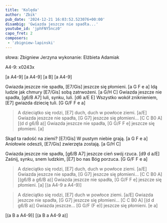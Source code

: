 ```yaml
---
title: 'Kolęda'
author: 'Zbik'
pub_date: '2024-12-21 16:03:52.523076+00:00'
disambig: 'Gwiazda jeszcze nie spadła...'
youtube_id: 'jphFNY5ncz0'
capo_fret: 2
composers:
 - 'zbigniew-lapinski'
---
```


słowa: Zbigniew Jerzyna
wykonanie: Elżbieta Adamiak

A4-9: x0243x

[a A4-9]
[a A4-9]
[a B]
[a A4-9]

Gwiazda jeszcze nie spadła, [E7/Gis]
jeszcze się płomieni. [a G F e a]
Idą ludzie jak chmury [E7/Gis]
sobą zatrwożeni. [a G/H C]
Gwiazda jeszcze nie spadła, [g6/B A7]
luli, synku, luli. [d6 a/E E]
Wszystko wokół zniknieniem, [E7]
gwiazda dziecię tuli. [G G/F F e a]

>A dzieciątko się rodzi, [E7]
>duch, duch w powłoce ziemi. [a/E]
>Gwiazda jeszcze nie spadła, [G G7]
>jeszcze się płomieni… [C C B0 A]
>[(d d g6/B a)]
>Gwiazda jeszcze nie spadła, [G G/F F e]
>jeszcze się płomieni. [a]

Skąd ta radość na ziemi? [E7/Gis]
W pustym niebie grają. [a G F e a]
Aniołowie odeszli, [E7/Gis]
zwierzęta zostają. [a G/H C]

Gwiazda jeszcze nie spadła, [g6/B A7]
jeszcze cień swój rzuca. [d9 d a/E]
Zaśnij, synku, snem ludzkim, [E7]
bo nas Bóg porzuca. [G G/F F e a]

>A dzieciątko się rodzi, [E7]
>duch, duch w powłoce ziemi. [a/E]
>Gwiazda jeszcze nie spadła, [G G7]
>jeszcze się płomieni… [C C B0 A]
>[(g6/B a g6/B a)]
>Gwiazda jeszcze nie spadła, [G G/F F e]
>jeszcze się płomieni. [a]
>[(a A4-9 a A4-9)]

>A dzieciątko się rodzi, [E7]
>duch w powłoce ziemi. [a/E]
>Gwiazda jeszcze nie spadła, [G G7]
>jeszcze się płomieni… [C C B0 A]
>[(d d g6/B a)]
>Gwiazda jeszcze… [G G/F (F e)]
>jeszcze się płomieni. [e a]

[(a B a A4-9)]
[(a B a A4-9 a)]